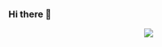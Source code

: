 ### Hi there 👋

<div align="center"> <img src="https://metrics.lecoq.io/yuyouyu32?template=classic&config.timezone=Asia%2FShanghai"> </div>
<!--
**yuyouyu32/yuyouyu32** is a ✨ _special_ ✨ repository because its `README.md` (this file) appears on your GitHub profile.

Here are some ideas to get you started:

- 🔭 I’m currently working on ...
- 🌱 I’m currently learning ...
- 👯 I’m looking to collaborate on ...
- 🤔 I’m looking for help with ...
- 💬 Ask me about ...
- 📫 How to reach me: ...
- 😄 Pronouns: ...
- ⚡ Fun fact: ...
-->
